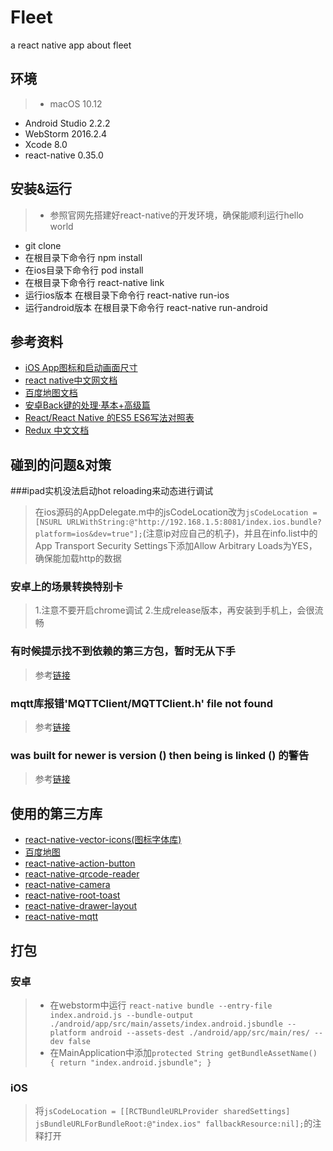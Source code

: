 # Fleet
a react native app about fleet

## 环境
> * macOS 10.12
* Android Studio 2.2.2
* WebStorm 2016.2.4
* Xcode 8.0
* react-native 0.35.0

## 安装&运行
> * 参照官网先搭建好react-native的开发环境，确保能顺利运行hello world 
* git clone
* 在根目录下命令行 npm install
* 在ios目录下命令行 pod install
* 在根目录下命令行 react-native link
* 运行ios版本 在根目录下命令行 react-native run-ios
* 运行android版本 在根目录下命令行 react-native run-android

## 参考资料
* [iOS App图标和启动画面尺寸](http://www.jianshu.com/p/adpKye)
* [react native中文网文档](http://reactnative.cn/docs/0.31/getting-started.html)
* [百度地图文档](http://lbsyun.baidu.com/index.php?title=androidsdk/guide/buildproject)
* [安卓Back键的处理·基本+高级篇](http://reactnative.cn/post/480)
* [React/React Native 的ES5 ES6写法对照表](http://bbs.reactnative.cn/topic/15/react-react-native-%E7%9A%84es5-es6%E5%86%99%E6%B3%95%E5%AF%B9%E7%85%A7%E8%A1%A8)
* [Redux 中文文档](http://cn.redux.js.org/index.html)

## 碰到的问题&对策
###ipad实机没法启动hot reloading来动态进行调试
> 在ios源码的AppDelegate.m中的jsCodeLocation改为``jsCodeLocation = [NSURL URLWithString:@"http://192.168.1.5:8081/index.ios.bundle?platform=ios&dev=true"];``(注意ip对应自己的机子)，并且在info.list中的App Transport Security Settings下添加Allow Arbitrary Loads为YES，确保能加载http的数据

### 安卓上的场景转换特别卡
> 1.注意不要开启chrome调试 2.生成release版本，再安装到手机上，会很流畅

### 有时候提示找不到依赖的第三方包，暂时无从下手
> 参考[链接](https://github.com/facebook/react-native/issues/4968)

### mqtt库报错'MQTTClient/MQTTClient.h' file not found 
> 参考[链接](https://github.com/tuanpmt/react-native-mqtt/issues/8)

### was built for newer is version () then being is linked () 的警告
> 参考[链接](http://blog.csdn.net/liyiyismile/article/details/50434844)


## 使用的第三方库
* [react-native-vector-icons(图标字体库)](https://github.com/oblador/react-native-vector-icons)
* [百度地图](http://lbsyun.baidu.com/)
* [react-native-action-button](https://github.com/mastermoo/react-native-action-button)
* [react-native-qrcode-reader](https://github.com/lazaronixon/react-native-qrcode-reader)
* [react-native-camera](https://github.com/lwansbrough/react-native-camera)
* [react-native-root-toast](https://github.com/magicismight/react-native-root-toast)
* [react-native-drawer-layout](https://github.com/iodine/react-native-drawer-layout)
* [react-native-mqtt](https://github.com/tuanpmt/react-native-mqtt)

## 打包
### 安卓
> * 在webstorm中运行 ``react-native bundle --entry-file index.android.js --bundle-output ./android/app/src/main/assets/index.android.jsbundle --platform android --assets-dest ./android/app/src/main/res/ --dev false``
> * 在MainApplication中添加``protected String getBundleAssetName() {
			return "index.android.jsbundle";
		}``
		
### iOS
> 将`jsCodeLocation = [[RCTBundleURLProvider sharedSettings] jsBundleURLForBundleRoot:@"index.ios" fallbackResource:nil];`的注释打开		
